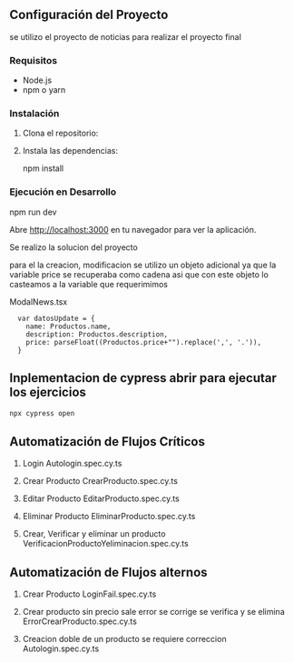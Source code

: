 
## Configuración del Proyecto

se utilizo el proyecto de noticias para realizar el proyecto final

### Requisitos

- Node.js
- npm o yarn

### Instalación

1. Clona el repositorio:

2. Instala las dependencias:

   npm install

### Ejecución en Desarrollo

npm run dev

Abre [http://localhost:3000](http://localhost:3000) en tu navegador para ver la aplicación.

Se realizo la solucion del proyecto

para el la creacion, modificacion se utilizo un objeto adicional ya que la variable price se recuperaba como cadena asi que con este objeto lo casteamos a la variable que requerimimos

ModalNews.tsx

      var datosUpdate = {
        name: Productos.name,
        description: Productos.description,
        price: parseFloat((Productos.price+"").replace(',', '.')),
      }

## Inplementacion de cypress abrir para ejecutar los ejercicios

   ```bash
   npx cypress open
   ```

## Automatización de Flujos Críticos

1. Login
   Autologin.spec.cy.ts

2. Crear Producto
   CrearProducto.spec.cy.ts
3. Editar Producto
   EditarProducto.spec.cy.ts

4. Eliminar Producto
   EliminarProducto.spec.cy.ts

5. Crear, Verificar y eliminar un producto
   VerificacionProductoYeliminacion.spec.cy.ts

## Automatización de Flujos alternos

1. Crear Producto
   LoginFail.spec.cy.ts

2. Crear producto sin precio sale error se corrige se verifica y se elimina
   ErrorCrearProducto.spec.cy.ts
3. Creacion doble de un producto se requiere correccion
   Autologin.spec.cy.ts

